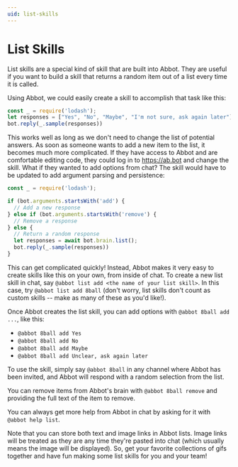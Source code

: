 ```yaml
---
uid: list-skills
---
```


# List Skills

List skills are a special kind of skill that are built into Abbot. They are useful if you want to build a skill that returns a random item out of a list every time it is called.

Using Abbot, we could easily create a skill to accomplish that task like this:

```javascript
const _ = require('lodash');
let responses = ["Yes", "No", "Maybe", "I'm not sure, ask again later"]
bot.reply(_.sample(responses))
```

This works well as long as we don't need to change the list of potential answers. As soon as someone wants to add a new item to the list, it becomes much more complicated. If they have access to Abbot and are comfortable editing code, they could log in to https://ab.bot and change the skill. What if they wanted to add options from chat? The skill would have to be updated to add argument parsing and persistence:

```javascript
const _ = require('lodash');

if (bot.arguments.startsWith('add') {
  // Add a new response
} else if (bot.arguments.startsWith('remove') {
  // Remove a response
} else {
  // Return a random response
  let responses = await bot.brain.list();
  bot.reply(_.sample(responses))
}
```

This can get complicated quickly! Instead, Abbot makes it very easy to create skills like this on your own, from inside of chat. To create a new list skill in chat, say `@abbot list add <the name of your list skill>`. In this case, try `@abbot list add 8ball` (don't worry, list skills don't count as custom skills -- make as many of these as you'd like!).

Once Abbot creates the list skill, you can add options with `@abbot 8ball add ...`, like this:

* `@abbot 8ball add Yes`
* `@abbot 8ball add No`
* `@abbot 8ball add Maybe`
* `@abbot 8ball add Unclear, ask again later`

To use the skill, simply say `@abbot 8ball` in any channel where Abbot has been invited, and Abbot will respond with a random selection from the list.

You can remove items from Abbot's brain with `@abbot 8ball remove` and providing the full text of the item to remove.

You can always get more help from Abbot in chat by asking for it with `@abbot help list`.

Note that you can store both text and image links in Abbot lists. Image links will be treated as they are any time they're pasted into chat (which usually means the image will be displayed). So, get your favorite collections of gifs together and have fun making some list skills for you and your team!
